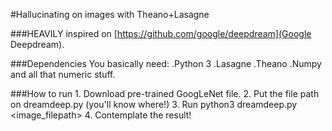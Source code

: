 #Hallucinating on images with Theano+Lasagne

###HEAVILY inspired on [https://github.com/google/deepdream](Google Deepdream).

###Dependencies
You basically need:
    .Python 3
    .Lasagne
    .Theano
    .Numpy and all that numeric stuff.

###How to run
    1. Download pre-trained GoogLeNet file.
    2. Put the file path on dreamdeep.py (you'll know where!)
    3. Run python3 dreamdeep.py <image_filepath>
    4. Contemplate the result!
